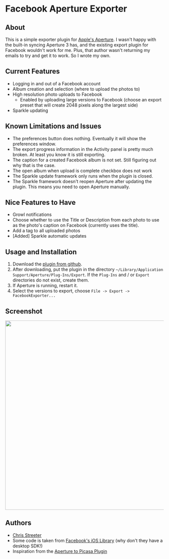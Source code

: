# Facebook Aperture Exporter

## About
This is a simple exporter plugin for <a href="http://www.apple.com/aperture/">Apple's Aperture</a>. I wasn't happy with the built-in syncing Aperture 3 has, and the existing export plugin for Facebook wouldn't work for me. Plus, that author wasn't returning my emails to try and get it to work. So I wrote my own.

## Current Features
* Logging in and out of a Facebook account
* Album creation and selection (where to upload the photos to)
* High resolution photo uploads to Facebook
  * Enabled by uploading large versions to Facebook (choose an export preset that will create 2048 pixels along the largest side)
* Sparkle updating

## Known Limitations and Issues
* The preferences button does nothing. Eventually it will show the preferences window.
* The export progress information in the Activity panel is pretty much broken. At least you know it is still exporting.
* The caption for a created Facebook album is not set. Still figuring out why that is the case.
* The open album when upload is complete checkbox does not work
* The Sparkle update framework only runs when the plugin is closed.
* The Sparkle framework doesn't reopen Aperture after updating the plugin. This
means you need to open Aperture manually.

## Nice Features to Have
* Growl notifications
* Choose whether to use the Title or Description from each photo to use as the photo's caption on Facebook (currently uses the title).
* Add a tag to all uploaded photos
* [Added] Sparkle automatic updates

## Usage and Installation
1. Download the <a href="https://github.com/streeter/facebook-aperture-exporter/downloads">plugin from github</a>.
2. After downloading, put the plugin in the directory `~/Library/Application Support/Aperture/Plug-Ins/Export`. If the `Plug-Ins` and / or `Export` directories do not exist, create them.
3. If Aperture is running, restart it.
4. Select the versions to export, choose `File -> Export -> FacebookExporter...`

## Screenshot

<a href="https://github.com/streeter/facebook-aperture-exporter/raw/master/screenshot.png"><img width="600" style="width: 600px" src="https://github.com/streeter/facebook-aperture-exporter/raw/master/screenshot.png" /></a>

## Authors
* <a href="http://www.chrisstreeter.com">Chris Streeter</a>
* Some code is taken from <a href="https://github.com/facebook/facebook-ios-sdk">Facebook's iOS Library</a> (why don't they have a desktop SDK!)
* Inspiration from the <a href="http://code.google.com/p/aperture-picasa-plugin/">Aperture to Picasa Plugin</a>
